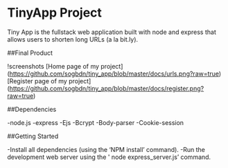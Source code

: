 # TinyApp Project

Tiny App is the fullstack web application built with node and express that allows users to shorten long URLs (a la bit.ly).

##Final Product

!screenshots
[Home page of my project] (https://github.com/sogbdn/tiny_app/blob/master/docs/urls.png?raw=true)
[Register page of my project] (https://github.com/sogbdn/tiny_app/blob/master/docs/register.png?raw=true)

##Dependencies

-node.js
-express
-Ejs
-Bcrypt
-Body-parser
-Cookie-session

##Getting Started

-Install all dependencies (using the ‘NPM install’ command).
-Run the development web server using  the ' node express_server.js’ command.
